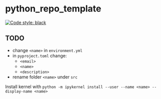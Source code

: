 # python_repo_template

<a href="https://github.com/psf/black"><img alt="Code style: black" src="https://img.shields.io/badge/code%20style-black-000000.svg"></a>

## TODO

- change `<name>` in `environment.yml`
- in `pyproject.toml` change:
    - `<email>`
    - `<name>`
    - `<description>`
- rename folder `<name>` under `src`

Install kernel with 
`python -m ipykernel install --user --name <name> --display-name <name>`
